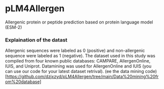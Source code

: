 # pLM4Allergen
Allergenic protein or peptide prediction based on protein language model (ESM-2)

### Explaination of the datast
Allergenic sequences were labeled as 0 (positive) and non-allergenic sequence were labeled as 1 (negative). The dataset used in this study was compiled from four known public databases: CAMPARE, AllergenOnline, IUIS, and Uniprot. Datamining was used for AllergenOnline and IUIS (you can use our code for your latest dataset retrival). (ee the data mining code)[https://github.com/dzjxzyd/pLM4Allergen/tree/main/Data%20mining%20from%20database] 
